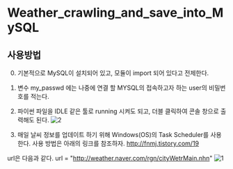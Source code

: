 # Weather_crawling_and_save_into_MySQL

## 사용방법

0. 기본적으로 MySQL이 설치되어 있고, 모듈이 import 되어 있다고 전제한다.

1. 변수 my_passwd 에는 나중에 연결 할 MYSQL의 접속하고자 하는 user의 비밀번호를 적는다.

2. 파이썬 파일을 IDLE 같은 툴로 running 시켜도 되고, 더블 클릭하여 콘솔 창으로 출력해도 된다.
![2](https://user-images.githubusercontent.com/36785390/37285031-fb84fd0e-2640-11e8-954f-45322b46c260.png)

3. 매일 날씨 정보를 업데이트 하기 위해 Windows(OS)의 Task Scheduler를 사용한다.
사용 방법은 아래의 링크를 참조하자.
http://fnmj.tistory.com/19

url은 다음과 같다.
url = "http://weather.naver.com/rgn/cityWetrMain.nhn"
![1](https://user-images.githubusercontent.com/36785390/37284762-2497ecd4-2640-11e8-8051-ea3224bdbe38.png)
